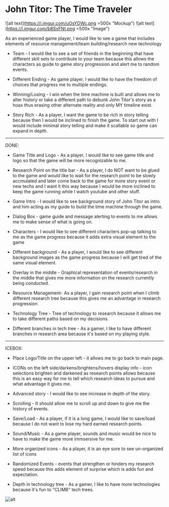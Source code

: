 # John Titor: The Time Traveler

![alt text](https://i.imgur.com/uOsYDWc.png =500x "Mockup")
![alt text](https://i.imgur.com/b8SvFNt.png =500x "Image")

As an experienced game player, I would like to see a game that includes elements of resource management/team building/research new technology

* Team - I would like to see a set of friends in the beginning that have different skill sets to contribute to your team because this allows the characters as guide to game story progression and alert me to random events.

* Different Ending - As game player, I would like to have the freedom of choices that progress me to multiple endings.

* Winning/Losing - I win when the time machine is built and allows me to alter history or take a different path to debunk John Titor's story as a hoax thus erasing other alternate reality and only MY timeline exist.

* Story Rich - As a player, I want the game to be rich in story telling because then I would be inclined to finish the game. To start out with I would include minimal story telling and make it scallable so game can expand in depth.

---


DONE:

* Game Title and Logo - As a player, I would like to see game title and logo so that the game will be more recognizable to me.

* Research Point on the title bar - As a player, I do NOT want to be glued to the game and would like to wait for the research point to be slowly accmulated and later come back to the game for more story event or new techs and I want it this way because I would be more inclined to keep the game running while I watch youtube and other stuff.

* Game Intro - I would like to see background story of John Titor as intro and him acting as my guide to build the time machine through the game.

* Dialog Box - game guide and message alerting to events to me allows me to make sense of what is going on.

* Characters - I would like to see different characters pop-up talking to me as the game progress because it adds extra visual element to the game

* Different background - As a player, I would like to see different background images as the game progress because I will get tired of the same visual element.

* Overlay in the middle - Graphical representation of events/research in the middle that gives me more information on the research currently being conducted.

* Resource Management- As a player, I gain research point when I climb different research tree because this gives me an advantage in research progression

* Technology Tree - Tree of technology to research because it allows me to take different paths based on my decisions.

* Different branches in tech tree - As a gamer, I like to have different branches in research area because it's based on my playing style.



---


ICEBOX:

* Place Logo/Title on the upper left - it allows me to go back to main page.

* ICONs on the left side/darkens/brightens/hovers display info - icon selections brighten and darkened as research points allows because this is an easy way for me to tell which research ideas to pursue and what advantage it gives me.

* Advanced story - I would like to see increase in depth of the story.

* Scrolling - It should allow me to scroll up and down  to give me the history of events.

* Save/Load - As a player, if it is a long game, I would like to save/load because I do not want to lose my hard earned research points.

* Sound/Music - As a game player, sounds and music would be nice to have to make the game more immsersive for me.

* More organized icons - As a player, it is an eye sore to see un-organized list of icons

* Randomized Events - events that strengthen or hinders my research speed because this adds element of surprise which is adds fun and expectation.

* Depth in technology tree - As a gamer, I like to have more technologies because it's fun to "CLIMB" tech trees.










![alt](src)